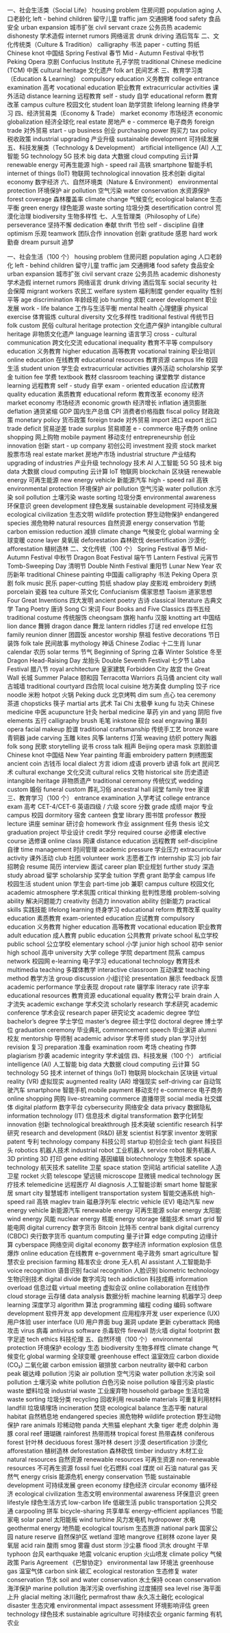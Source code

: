一、社会生活类（Social Life）
housing problem 住房问题
population aging 人口老龄化
left - behind children 留守儿童
traffic jam 交通拥堵
food safety 食品安全
urban expansion 城市扩张
civil servant craze 公务员热
academic dishonesty 学术造假
internet rumors 网络谣言
drunk driving 酒后驾车
二、文化传统类（Culture & Tradition）
calligraphy 书法
paper - cutting 剪纸
Chinese knot 中国结
Spring Festival 春节
Mid - Autumn Festival 中秋节
Peking Opera 京剧
Confucius Institute 孔子学院
traditional Chinese medicine (TCM) 中医
cultural heritage 文化遗产
folk art 民间艺术
三、教育学习类（Education & Learning）
compulsory education 义务教育
college entrance examination 高考
vocational education 职业教育
extracurricular activities 课外活动
distance learning 远程教育
self - study 自学
educational reform 教育改革
campus culture 校园文化
student loan 助学贷款
lifelong learning 终身学习
四、经济贸易类（Economy & Trade）
market economy 市场经济
economic globalization 经济全球化
real estate 房地产
e - commerce 电子商务
foreign trade 对外贸易
start - up business 创业
purchasing power 购买力
tax policy 税收政策
industrial upgrading 产业升级
sustainable development 可持续发展
五、科技发展类（Technology & Development）
artificial intelligence (AI) 人工智能
5G technology 5G 技术
big data 大数据
cloud computing 云计算
renewable energy 可再生能源
high - speed rail 高铁
smartphone 智能手机
internet of things (IoT) 物联网
technological innovation 技术创新
digital economy 数字经济
六、自然环境类（Nature & Environment）
environmental protection 环境保护
air pollution 空气污染
water conservation 水资源保护
forest coverage 森林覆盖率
climate change 气候变化
ecological balance 生态平衡
green energy 绿色能源
waste sorting 垃圾分类
desertification control 荒漠化治理
biodiversity 生物多样性
七、人生哲理类（Philosophy of Life）
perseverance 坚持不懈
dedication 奉献
thrift 节俭
self - discipline 自律
optimism 乐观
teamwork 团队合作
innovation 创新
gratitude 感恩
hard work 勤奋
dream pursuit 追梦

一、社会生活（100 个）
housing problem 住房问题
population aging 人口老龄化
left - behind children 留守儿童
traffic jam 交通拥堵
food safety 食品安全
urban expansion 城市扩张
civil servant craze 公务员热
academic dishonesty 学术造假
internet rumors 网络谣言
drunk driving 酒后驾车
social security 社会保障
migrant workers 农民工
welfare system 福利制度
gender equality 性别平等
age discrimination 年龄歧视
job hunting 求职
career development 职业发展
work - life balance 工作与生活平衡
mental health 心理健康
physical exercise 体育锻炼
cultural diversity 文化多样性
traditional festival 传统节日
folk custom 民俗
cultural heritage protection 文化遗产保护
intangible cultural heritage 非物质文化遗产
language learning 语言学习
cross - cultural communication 跨文化交流
educational inequality 教育不平等
compulsory education 义务教育
higher education 高等教育
vocational training 职业培训
online education 在线教育
educational resources 教育资源
campus life 校园生活
student union 学生会
extracurricular activities 课外活动
scholarship 奖学金
tuition fee 学费
textbook 教材
classroom teaching 课堂教学
distance learning 远程教育
self - study 自学
exam - oriented education 应试教育
quality education 素质教育
educational reform 教育改革
economy 经济
market economy 市场经济
economic growth 经济增长
inflation 通货膨胀
deflation 通货紧缩
GDP 国内生产总值
CPI 消费者价格指数
fiscal policy 财政政策
monetary policy 货币政策
foreign trade 对外贸易
import 进口
export 出口
trade deficit 贸易逆差
trade surplus 贸易顺差
e - commerce 电子商务
online shopping 网上购物
mobile payment 移动支付
entrepreneurship 创业
innovation 创新
start - up company 初创公司
investment 投资
stock market 股票市场
real estate market 房地产市场
industrial structure 产业结构
upgrading of industries 产业升级
technology 技术
AI 人工智能
5G 5G 技术
big data 大数据
cloud computing 云计算
IoT 物联网
blockchain 区块链
renewable energy 可再生能源
new energy vehicle 新能源汽车
high - speed rail 高铁
environmental protection 环境保护
air pollution 空气污染
water pollution 水污染
soil pollution 土壤污染
waste sorting 垃圾分类
environmental awareness 环保意识
green development 绿色发展
sustainable development 可持续发展
ecological civilization 生态文明
wildlife protection 野生动物保护
endangered species 濒危物种
natural resources 自然资源
energy conservation 节能
carbon emission reduction 减排
climate change 气候变化
global warming 全球变暖
ozone layer 臭氧层
deforestation 森林砍伐
desertification 沙漠化
afforestation 植树造林
二、文化传统（100 个）
Spring Festival 春节
Mid-Autumn Festival 中秋节
Dragon Boat Festival 端午节
Lantern Festival 元宵节
Tomb-Sweeping Day 清明节
Double Ninth Festival 重阳节
Lunar New Year 农历新年
traditional Chinese painting 中国画
calligraphy 书法
Peking Opera 京剧
folk music 民乐
paper-cutting 剪纸
shadow play 皮影戏
embroidery 刺绣
porcelain 瓷器
tea culture 茶文化
Confucianism 儒家思想
Taoism 道家思想
Four Great Inventions 四大发明
ancient poetry 古诗
classical literature 古典文学
Tang Poetry 唐诗
Song Ci 宋词
Four Books and Five Classics 四书五经
traditional costume 传统服饰
cheongsam 旗袍
hanfu 汉服
knotting art 中国结
lion dance 舞狮
dragon dance 舞龙
lantern riddles 灯谜
red envelope 红包
family reunion dinner 团圆饭
ancestor worship 祭祖
festive decorations 节日装饰
folk tale 民间故事
mythology 神话
Chinese Zodiac 十二生肖
lunar calendar 农历
solar terms 节气
Beginning of Spring 立春
Winter Solstice 冬至
Dragon Head-Raising Day 龙抬头
Double Seventh Festival 七夕节
Laba Festival 腊八节
royal architecture 皇家建筑
Forbidden City 故宫
the Great Wall 长城
Summer Palace 颐和园
Terracotta Warriors 兵马俑
ancient city wall 古城墙
traditional courtyard 四合院
local cuisine 地方美食
dumpling 饺子
rice noodle 米粉
hotpot 火锅
Peking duck 北京烤鸭
dim sum 点心
tea ceremony 茶道
chopsticks 筷子
martial arts 武术
Tai Chi 太极拳
kung fu 功夫
Chinese medicine 中医
acupuncture 针灸
herbal medicine 草药
yin and yang 阴阳
five elements 五行
calligraphy brush 毛笔
inkstone 砚台
seal engraving 篆刻
opera facial makeup 脸谱
traditional craftsmanship 传统手工艺
bronze ware 青铜器
jade carving 玉雕
kites 风筝
lanterns 灯笼
weaving 纺织
pottery 陶器
folk song 民歌
storytelling 说书
cross talk 相声
Beijing opera mask 京剧脸谱
Chinese knot 中国结
New Year painting 年画
embroidery pattern 刺绣图案
ancient coin 古钱币
local dialect 方言
idiom 成语
proverb 谚语
folk art 民间艺术
cultural exchange 文化交流
cultural relics 文物
historical site 历史遗迹
intangible heritage 非物质遗产
traditional ceremony 传统仪式
wedding custom 婚俗
funeral custom 葬礼习俗
ancestral hall 祠堂
family tree 家谱
三、教育学习（100 个）
entrance examination 入学考试
college entrance exam 高考
CET-4/CET-6 英语四级 / 六级
score 分数
grade 成绩
major 专业
campus 校园
dormitory 宿舍
canteen 食堂
library 图书馆
professor 教授
lecture 讲座
seminar 研讨会
homework 作业
assignment 任务
thesis 论文
graduation project 毕业设计
credit 学分
required course 必修课
elective course 选修课
online class 网课
distance education 远程教育
self-discipline 自律
time management 时间管理
academic pressure 学业压力
extracurricular activity 课外活动
club 社团
volunteer work 志愿者工作
internship 实习
job fair 招聘会
resume 简历
interview 面试
career plan 职业规划
further study 深造
study abroad 留学
scholarship 奖学金
tuition 学费
grant 助学金
campus life 校园生活
student union 学生会
part-time job 兼职
campus culture 校园文化
academic atmosphere 学术氛围
critical thinking 批判性思维
problem-solving ability 解决问题能力
creativity 创造力
innovation ability 创新能力
practical skills 实践技能
lifelong learning 终身学习
educational reform 教育改革
quality education 素质教育
exam-oriented education 应试教育
compulsory education 义务教育
higher education 高等教育
vocational education 职业教育
adult education 成人教育
public education 公共教育
private school 私立学校
public school 公立学校
elementary school 小学
junior high school 初中
senior high school 高中
university 大学
college 学院
department 院系
campus network 校园网
e-learning 电子学习
educational technology 教育技术
multimedia teaching 多媒体教学
interactive classroom 互动课堂
teaching method 教学方法
group discussion 小组讨论
presentation 展示
feedback 反馈
academic performance 学业表现
dropout rate 辍学率
literacy rate 识字率
educational resources 教育资源
educational equality 教育公平
brain drain 人才流失
academic exchange 学术交流
scholarly research 学术研究
academic conference 学术会议
research paper 研究论文
academic degree 学位
bachelor’s degree 学士学位
master’s degree 硕士学位
doctoral degree 博士学位
graduation ceremony 毕业典礼
commencement speech 毕业演讲
alumni 校友
mentorship 导师制
academic advisor 学术导师
study plan 学习计划
revision 复习
preparation 准备
examination room 考场
cheating 作弊
plagiarism 抄袭
academic integrity 学术诚信
四、科技发展（100 个）
artificial intelligence (AI) 人工智能
big data 大数据
cloud computing 云计算
5G technology 5G 技术
internet of things (IoT) 物联网
blockchain 区块链
virtual reality (VR) 虚拟现实
augmented reality (AR) 增强现实
self-driving car 自动驾驶汽车
smartphone 智能手机
mobile payment 移动支付
e-commerce 电子商务
online shopping 网购
live-streaming commerce 直播带货
social media 社交媒体
digital platform 数字平台
cybersecurity 网络安全
data privacy 数据隐私
information technology (IT) 信息技术
digital transformation 数字化转型
innovation 创新
technological breakthrough 技术突破
scientific research 科学研究
research and development (R&D) 研发
scientist 科学家
inventor 发明家
patent 专利
technology company 科技公司
startup 初创企业
tech giant 科技巨头
robotics 机器人技术
industrial robot 工业机器人
service robot 服务机器人
3D printing 3D 打印
gene editing 基因编辑
biotechnology 生物技术
space technology 航天技术
satellite 卫星
space station 空间站
artificial satellite 人造卫星
rocket 火箭
telescope 望远镜
microscope 显微镜
medical technology 医疗技术
telemedicine 远程医疗
AI diagnosis 人工智能诊断
smart home 智能家居
smart city 智慧城市
intelligent transportation system 智能交通系统
high-speed rail 高铁
maglev train 磁悬浮列车
electric vehicle (EV) 电动汽车
new energy vehicle 新能源汽车
renewable energy 可再生能源
solar energy 太阳能
wind energy 风能
nuclear energy 核能
energy storage 储能技术
smart grid 智能电网
digital currency 数字货币
Bitcoin 比特币
central bank digital currency (CBDC) 央行数字货币
quantum computing 量子计算
edge computing 边缘计算
cyberspace 网络空间
digital economy 数字经济
information explosion 信息爆炸
online education 在线教育
e-government 电子政务
smart agriculture 智慧农业
precision farming 精准农业
drone 无人机
AI assistant 人工智能助手
voice recognition 语音识别
facial recognition 人脸识别
biometric technology 生物识别技术
digital divide 数字鸿沟
tech addiction 科技成瘾
information overload 信息过载
virtual meeting 虚拟会议
online collaboration 在线协作
cloud storage 云存储
data analysis 数据分析
machine learning 机器学习
deep learning 深度学习
algorithm 算法
programming 编程
coding 编码
software development 软件开发
app development 应用程序开发
user experience (UX) 用户体验
user interface (UI) 用户界面
bug 漏洞
update 更新
cyberattack 网络攻击
virus 病毒
antivirus software 杀毒软件
firewall 防火墙
digital footprint 数字足迹
tech ethics 科技伦理
五、自然环境（100 个）
environmental protection 环境保护
ecology 生态
biodiversity 生物多样性
climate change 气候变化
global warming 全球变暖
greenhouse effect 温室效应
carbon dioxide (CO₂) 二氧化碳
carbon emission 碳排放
carbon neutrality 碳中和
carbon peak 碳达峰
pollution 污染
air pollution 空气污染
water pollution 水污染
soil pollution 土壤污染
white pollution 白色污染
noise pollution 噪音污染
plastic waste 塑料垃圾
industrial waste 工业废弃物
household garbage 生活垃圾
waste sorting 垃圾分类
recycling 回收利用
reusable materials 可重复利用材料
landfill 垃圾填埋场
incineration 焚烧
ecological balance 生态平衡
natural habitat 自然栖息地
endangered species 濒危物种
wildlife protection 野生动物保护
rare animals 珍稀动物
panda 大熊猫
elephant 大象
tiger 老虎
dolphin 海豚
coral reef 珊瑚礁
rainforest 热带雨林
tropical forest 热带森林
coniferous forest 针叶林
deciduous forest 落叶林
desert 沙漠
desertification 沙漠化
afforestation 植树造林
deforestation 森林砍伐
timber industry 木材工业
natural resources 自然资源
renewable resources 可再生资源
non-renewable resources 不可再生资源
fossil fuel 化石燃料
coal 煤炭
oil 石油
natural gas 天然气
energy crisis 能源危机
energy conservation 节能
sustainable development 可持续发展
green economy 绿色经济
circular economy 循环经济
ecological civilization 生态文明
environmental awareness 环保意识
green lifestyle 绿色生活方式
low-carbon life 低碳生活
public transportation 公共交通
carpooling 拼车
bicycle-sharing 共享单车
energy-efficient appliances 节能家电
solar panel 太阳能板
wind turbine 风力发电机
hydropower 水电
geothermal energy 地热能
ecological tourism 生态旅游
national park 国家公园
nature reserve 自然保护区
wetland 湿地
mangrove 红树林
ozone layer 臭氧层
acid rain 酸雨
smog 雾霾
dust storm 沙尘暴
flood 洪水
drought 干旱
typhoon 台风
earthquake 地震
volcanic eruption 火山喷发
climate policy 气候政策
Paris Agreement 《巴黎协定》
environmental law 环境法
greenhouse gas 温室气体
carbon sink 碳汇
ecological restoration 生态修复
water conservation 节水
soil and water conservation 水土保持
ocean conservation 海洋保护
marine pollution 海洋污染
overfishing 过度捕捞
sea level rise 海平面上升
glacial melting 冰川融化
permafrost thaw 永久冻土融化
ecological disaster 生态灾难
environmental impact assessment 环境影响评估
green technology 绿色技术
sustainable agriculture 可持续农业
organic farming 有机农业